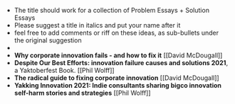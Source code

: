 - The title should work for a collection of Problem Essays + Solution Essays
- Please suggest a title in italics and put your name after it
- feel free to add comments or riff on these ideas, as sub-bullets under the original suggestion
- 
- __Why corporate innovation fails - and how to fix it__ [[David McDougall]]
- __Despite Our Best Efforts: innovation failure causes and solutions 2021__, a Yaktoberfest Book. [[Phil Wolff]]
- __The radical guide to fixing corporate innovation__ [[David McDougall]]
- __Yakking Innovation 2021: Indie consultants sharing bigco innovation self-harm stories and strategies__ [[Phil Wolff]]
